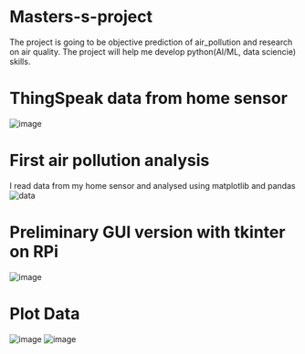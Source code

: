 # Masters-s-project

The project is going to be objective prediction of air_pollution and research on air quality.
The project will help me develop python(AI/ML, data sciencie) skills.

# ThingSpeak data from home sensor
![image](https://user-images.githubusercontent.com/81580465/153488666-71f800fe-e6f7-47b1-a6a0-83c46aafccc6.png)


# First air pollution analysis
I read data from my home sensor and analysed using matplotlib and pandas
![data](https://user-images.githubusercontent.com/81580465/166743291-9b45169e-8867-40af-97c4-d0ae180bc7cf.png)



# Preliminary GUI version with tkinter on RPi
![image](https://user-images.githubusercontent.com/81580465/176537278-1d9b361d-75a4-46ca-9f41-34e8c05a07b1.png)

# Plot Data
![image](https://user-images.githubusercontent.com/81580465/154765497-f8755370-e31c-4893-af38-3e770ca9af3d.png)
![image](https://user-images.githubusercontent.com/81580465/154765548-8bf65986-837c-4b58-8b5a-9cbab57324e0.png)






